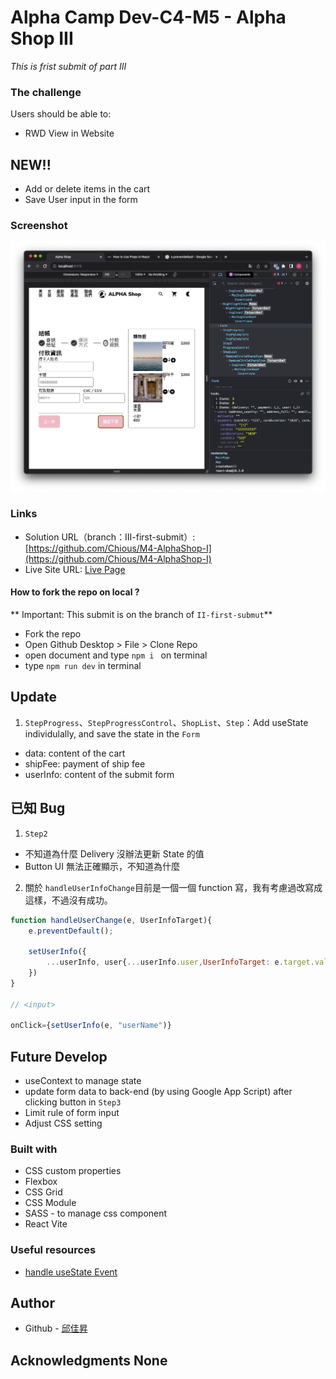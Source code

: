 # Alpha Camp Dev-C4-M5 - Alpha Shop III

_This is frist submit of part III_

### The challenge

Users should be able to:

- RWD View in Website

## NEW!!

- Add or delete items in the cart
- Save User input in the form

### Screenshot

![](./screenshot.png)

### Links

- Solution URL（branch：III-first-submit）: [https://github.com/Chious/M4-AlphaShop-I](https://github.com/Chious/M4-AlphaShop-I)
- Live Site URL: [Live Page](https://your-live-site-url.com)

#### How to fork the repo on local ?

** Important: This submit is on the branch of `II-first-submut`**

- Fork the repo
- Open Github Desktop > File > Clone Repo
- open document and type `npm i ` on terminal
- type `npm run dev` in terminal

## Update

1. `StepProgress`、`StepProgressControl`、`ShopList`、`Step`：Add useState individulally, and save the state in the `Form`

- data: content of the cart
- shipFee: payment of ship fee
- userInfo: content of the submit form

## 已知 Bug

1. `Step2`

- 不知道為什麼 Delivery 沒辦法更新 State 的值
- Button UI 無法正確顯示，不知道為什麼

2. 關於 `handleUserInfoChange`目前是一個一個 function 寫，我有考慮過改寫成這樣，不過沒有成功。

```js
function handleUserChange(e, UserInfoTarget){
    e.preventDefault();

    setUserInfo({
        ...userInfo, user{...userInfo.user,UserInfoTarget: e.target.value}
    })
}

// <input>

onClick={setUserInfo(e, "userName")}

```

## Future Develop

- useContext to manage state
- update form data to back-end (by using Google App Script) after clicking button in `Step3`
- Limit rule of form input
- Adjust CSS setting

### Built with

- CSS custom properties
- Flexbox
- CSS Grid
- CSS Module
- SASS - to manage css component
- React Vite

### Useful resources

- [handle useState Event](https://react.dev/learn/updating-objects-in-state)

## Author

- Github - [邱佳昇](https://github.com/Chious)

## Acknowledgments None
